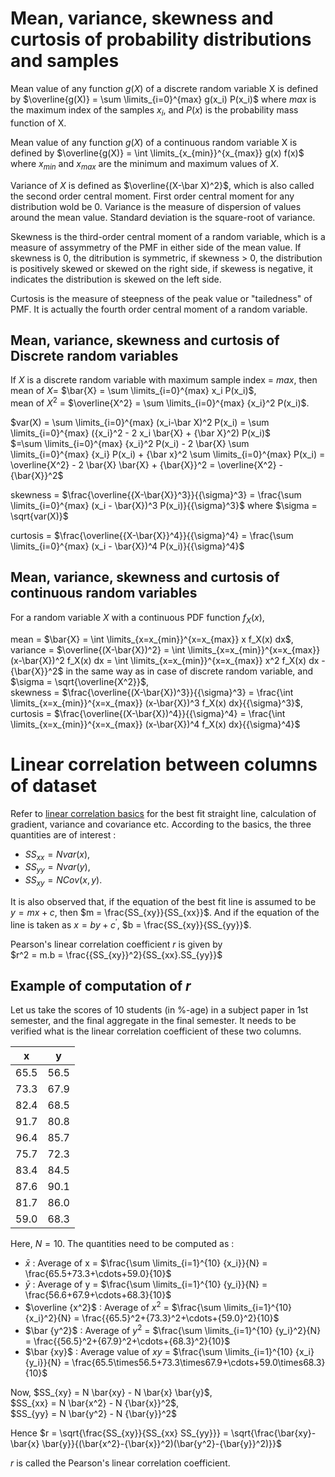 # Mean, variance, skewness and curtosis of probability distributions and samples

Mean value of any function $g(X)$ of a discrete random variable X is defined by
$\overline{g(X)} = \sum \limits_{i=0}^{max} g(x_i) P(x_i)$ where $max$ is the maximum index of the samples $x_i$, and $P(x)$ is the probability mass function of X.

Mean value of any function $g(X)$ of a continuous random variable X is defined by
$\overline{g(X)} = \int \limits_{x_{min}}^{x_{max}} g(x) f(x)$ where ${x_{min}}$ and $x_{max}$ are the minimum and maximum values of $X$. 

Variance of $X$ is defined as $\overline{(X-\bar X)^2}$, which is also called the second order central moment. First order central moment for any distribution wold be 0.  Variance is the measure of dispersion of values around the mean value. Standard deviation is the square-root of variance.

Skewness is the third-order central moment of a random variable, which is a measure of assymmetry of the PMF in either side of the mean value. If skewness is 0, the ditribution is symmetric, if skewness > 0, the distribution is positively skewed or skewed on the right side, if skewess is negative, it indicates the distribution is skewed on the left side. <br />

Curtosis is the measure of steepness of the peak value or "tailedness" of PMF. It is actually the fourth order central moment of a random variable. <br />

## Mean, variance, skewness and curtosis of Discrete random variables

If $X$ is a discrete random variable with maximum sample index = $max$, then </br >
mean of $X$= $\bar{X} = \sum \limits_{i=0}^{max} x_i P(x_i)$, <br />
mean of ${X^2}$ = $\overline{X^2} = \sum \limits_{i=0}^{max} {x_i}^2 P(x_i)$.

$var(X) = \sum \limits_{i=0}^{max} (x_i-\bar X)^2 P(x_i) = \sum \limits_{i=0}^{max} ({x_i}^2 - 2 x_i \bar{X} + {\bar X}^2) P(x_i)$ <br />
$=\sum \limits_{i=0}^{max} {x_i}^2 P(x_i) - 2 \bar{X} \sum \limits_{i=0}^{max} {x_i} P(x_i) + {\bar x}^2 \sum \limits_{i=0}^{max} P(x_i) = \overline{X^2} - 2 \bar{X} \bar{X} + {\bar{X}}^2 = \overline{X^2} - {\bar{X}}^2$ 


skewness = $\frac{\overline{{X-\bar{X}}^3}}{{\sigma}^3} = \frac{\sum \limits_{i=0}^{max} (x_i - \bar{X})^3 P(x_i)}{{\sigma}^3}$ where $\sigma = \sqrt{var(X)}$   

curtosis = $\frac{\overline{{X-\bar{X}}^4}}{{\sigma}^4} = \frac{\sum \limits_{i=0}^{max} (x_i - \bar{X})^4 P(x_i)}{{\sigma}^4}$


## Mean, variance, skewness and curtosis of continuous random variables

For a random variable $X$ with a continuous PDF function $f_X(x)$, <br />

mean = $\bar{X} = \int \limits_{x=x_{min}}^{x=x_{max}} x f_X(x) dx$, <br />
variance = $\overline{(X-\bar{X})^2} = \int \limits_{x=x_{min}}^{x=x_{max}} (x-\bar{X})^2 f_X(x) dx = \int \limits_{x=x_{min}}^{x=x_{max}} x^2 f_X(x) dx - {\bar{X}}^2$ in the same way as in case of discrete random variable, and $\sigma = \sqrt{\overline{X^2}}$, <br />
skewness = $\frac{\overline{(X-\bar{X})^3}}{{\sigma}^3} =  \frac{\int \limits_{x=x_{min}}^{x=x_{max}} (x-\bar{X})^3 f_X(x) dx}{{\sigma}^3}$, <br />
curtosis = $\frac{\overline{(X-\bar{X})^4}}{{\sigma}^4} = \frac{\int \limits_{x=x_{min}}^{x=x_{max}} (x-\bar{X})^4 f_X(x) dx}{{\sigma}^4}$


# Linear correlation between columns of dataset

Refer to [linear correlation basics](./pearson_basics.pdf) for the best fit straight line, calculation of gradient, variance and covariance etc. According to the basics, the three quantities are of interest :
- $SS_{xx} = N var(x)$,
- $SS_{yy} = N var(y)$,
- $SS_{xy} = N Cov(x,y)$.

It is also observed that, if the equation of the best fit line is assumed to be $y=mx+c$, then $m = \frac{SS_{xy}}{SS_{xx}}$. And if the equation of the line is taken as $x=by+c^{\prime}$, $b = \frac{SS_{xy}}{SS_{yy}}$.

Pearson's linear correlation coefficient $r$ is given by <br />
$r^2 = m.b = \frac{{SS_{xy}}^2}{SS_{xx}.SS_{yy}}$

## Example of computation of $r$

Let us take the scores of 10 students (in %-age) in a subject paper in 1st semester, and the final aggregate in the final semester. It needs to be verified what is the linear correlation coefficient of these two columns. 

| x | y |
| --- | --- |
| 65.5 | 56.5 |
| 73.3 | 67.9 |
| 82.4 | 68.5 |
| 91.7 | 80.8 |
| 96.4 | 85.7 |
| 75.7 | 72.3 |
| 83.4 | 84.5 |
| 87.6 | 90.1 |
| 81.7 | 86.0 |
| 59.0 | 68.3 |

Here, $N = 10$. The quantities need to be computed as : <br />
- $\bar x$ : Average of x = $\frac{\sum \limits_{i=1}^{10} {x_i}}{N} = \frac{65.5+73.3+\cdots+59.0}{10}$
- $\bar y$ : Average of y = $\frac{\sum \limits_{i=1}^{10} {y_i}}{N} = \frac{56.6+67.9+\cdots+68.3}{10}$
- $\overline {x^2}$ : Average of $x^2$ = $\frac{\sum \limits_{i=1}^{10} {x_i}^2}{N} = \frac{{65.5}^2+{73.3}^2+\cdots+{59.0}^2}{10}$
- $\bar {y^2}$ : Average of $y^2$ = $\frac{\sum \limits_{i=1}^{10} {y_i}^2}{N} = \frac{{56.5}^2+{67.9}^2+\cdots+{68.3}^2}{10}$
- $\bar {xy}$ : Average value of $xy$ = $\frac{\sum \limits_{i=1}^{10} {x_i}{y_i}}{N} = \frac{65.5\times56.5+73.3\times67.9+\cdots+59.0\times68.3}{10}$

Now, $SS_{xy} = N \bar{xy} - N \bar{x} \bar{y}$, <br />
$SS_{xx} = N \bar{x^2} - N {\bar{x}}^2$, <br />
$SS_{yy} = N \bar{y^2} - N {\bar{y}}^2$ <br />

Hence $r = \sqrt{\frac{SS_{xy}}{SS_{xx} SS_{yy}}} = \sqrt{\frac{\bar{xy}-\bar{x} \bar{y}}{(\bar{x^2}-{\bar{x}}^2)(\bar{y^2}-{\bar{y}}^2)}}$

$r$ is called the Pearson's linear correlation coefficient.
